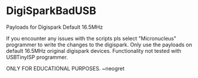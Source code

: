 # DigiSparkBadUSB
Payloads for Digispark Default 16.5MHz

If you encounter any issues with the scripts pls select "Micronucleus" programmer to write the changes to the digispark.
Only use the payloads on default 16.5MHz original digispark devices.
Functionality not tested with USBTinyISP programmer.

ONLY FOR EDUCATIONAL PURPOSES.
~neogret
